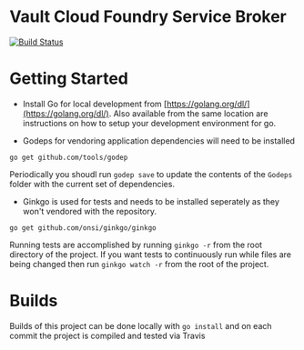 # Vault Cloud Foundry Service Broker
[![Build Status](https://travis-ci.org/mainephd/vault-cf-service-broker.svg?branch=master)](https://travis-ci.org/mainephd/vault-cf-service-broker)

# Getting Started
* Install Go for local development from [https://golang.org/dl/](https://golang.org/dl/). Also available from the same location are instructions on how to setup your development environment for go.

* Godeps for vendoring application dependencies will need to be installed
```
go get github.com/tools/godep
```
    
Periodically you shoudl run `godep save` to update the contents of the `Godeps` folder with the current set of dependencies.

* Ginkgo is used for tests and needs to be installed seperately as they won't vendored with the repository.
```
go get github.com/onsi/ginkgo/ginkgo
```

Running tests are accomplished by running `ginkgo -r` from the root directory of the project. 
If you want tests to continuously run while files are being changed then run `ginkgo watch -r` from the root of the project.
    
# Builds
Builds of this project can be done locally with `go install` and on each commit the project is compiled and tested via Travis